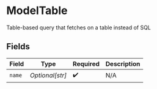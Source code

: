 # ModelTable

Table-based query that fetches on a table instead of SQL


## Fields

| Field              | Type               | Required           | Description        |
| ------------------ | ------------------ | ------------------ | ------------------ |
| `name`             | *Optional[str]*    | :heavy_check_mark: | N/A                |